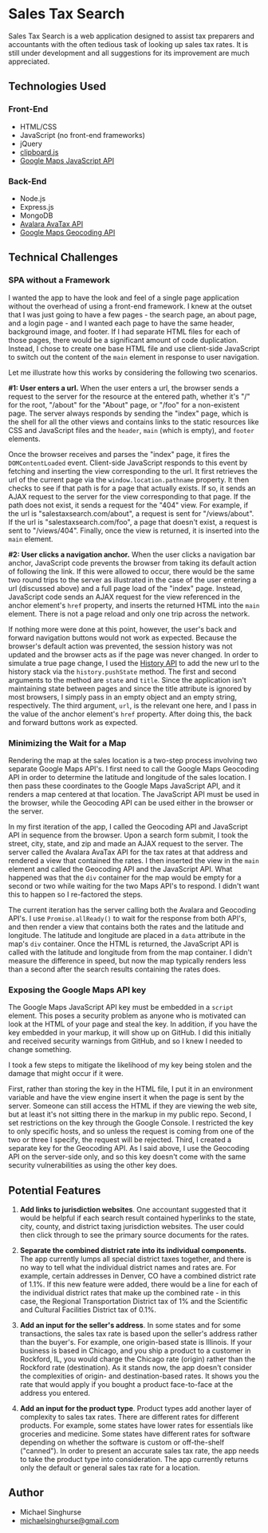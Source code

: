# Sales Tax Search 

Sales Tax Search is a web application designed to assist tax preparers and
accountants with the often tedious task of looking up sales tax rates. It is
still under development and all suggestions for its improvement are much
appreciated.

## Technologies Used 

### Front-End
* HTML/CSS
* JavaScript (no front-end frameworks)
* jQuery 
* [clipboard.js](https://clipboardjs.com/)
* [Google Maps JavaScript API](https://developers.google.com/maps/documentation/javascript/overview)

### Back-End
* Node.js
* Express.js
* MongoDB
* [Avalara AvaTax API](https://developer.avalara.com/)
* [Google Maps Geocoding API](https://developers.google.com/maps/documentation/geocoding/overview)

## Technical Challenges
### SPA without a Framework

I wanted the app to have the look and feel of a single page application without
the overhead of using a front-end framework. I knew at the outset that I was
just going to have a few pages - the search page, an about page, and a login
page - and I wanted each page to have the same header, background image, and
footer. If I had separate HTML files for each of those pages, there would be a
significant amount of code duplication. Instead, I chose to create one base HTML
file and use client-side JavaScript to switch out the content of the `main`
element in response to user navigation.

Let me illustrate how this works by considering the following two scenarios.

**#1: User enters a url.** When the user enters a url, the browser sends a
request to the server for the resource at the entered path, whether it's "/" for
the root, "/about" for the "About" page, or "/foo" for a non-existent page. The
server always responds by sending the "index" page, which is the shell for all
the other views and contains links to the static resources like CSS and
JavaScript files and the `header`, `main` (which is empty), and `footer`
elements. 

Once the browser receives and parses the "index" page, it fires the
`DOMContentLoaded` event. Client-side JavaScript responds to this event by
fetching and inserting the view corresponding to the url.  It first retrieves
the url of the current page via the `window.location.pathname` property. It then
checks to see if that path is for a page that actually exists. If so, it sends
an AJAX request to the server for the view corresponding to that page. If the
path does not exist, it sends a request for the "404" view. For example, if the
url is "salestaxsearch.com/about", a request is sent for "/views/about". If the
url is "salestaxsearch.com/foo", a page that doesn't exist, a request is sent to
"/views/404". Finally, once the view is returned, it is inserted into the `main`
element.

**#2: User clicks a navigation anchor.** When the user clicks a navigation bar
anchor, JavaScript code prevents the browser from taking its default action of
following the link. If this were allowed to occur, there would be the same two
round trips to the server as illustrated in the case of the user entering a url
(discussed above) and a full page load of the "index" page. Instead, JavaScript
code sends an AJAX request for the view referenced in the anchor element's
`href` property, and inserts the returned HTML into the `main` element. There is
not a page reload and only one trip across the network.

If nothing more were done at this point, however, the user's back and forward
navigation buttons would not work as expected. Because the browser's default
action was prevented, the session history was not updated and the browser acts
as if the page was never changed. In order to simulate a true page change, I
used the [History API](https://developer.mozilla.org/en-US/docs/Web/API/History)
to add the new url to the history stack via the `history.pushState` method.  The
first and second arguments to the method are `state` and `title`. Since the
application isn't maintaining state between pages and since the title attribute
is ignored by most browsers, I simply pass in an empty object and an empty
string, respectively. The third argument, `url`, is the relevant one here, and I
pass in the value of the anchor element's `href` property. After doing this, the
back and forward buttons work as expected. 

### Minimizing the Wait for a Map

Rendering the map at the sales location is a two-step process involving two
separate Google Maps API's. I first need to call the Google Maps Geocoding API
in order to determine the latitude and longitude of the sales location.  I then
pass these coordinates to the Google Maps JavaScript API, and it renders a map
centered at that location. The JavaScript API must be used in the browser, while
the Geocoding API can be used either in the browser or the server.

In my first iteration of the app, I called the Geocoding API and JavaScript API
in sequence from the browser. Upon a search form submit, I took the street,
city, state, and zip and made an AJAX request to the server. The server called
the Avalara AvaTax API for the tax rates at that address and rendered a view
that contained the rates. I then inserted the view in the `main` element and
called the Geocoding API and the JavaScript API. What happened was that the
`div` container for the map would be empty for a second or two while waiting for
the two Maps API's to respond. I didn't want this to happen so I re-factored the
steps.

The current iteration has the server calling both the Avalara and Geocoding
API's. I use `Promise.allReady()` to wait for the response from both API's, and
then render a view that contains both the rates and the latitude and longitude.
The latitude and longitude are placed in a `data` attribute in the map's `div`
container. Once the HTML is returned, the JavaScript API is called with the
latitude and longitude from from the map container. I didn't measure the
difference in speed, but now the map typically renders less than a second after
the search results containing the rates does. 

### Exposing the Google Maps API key

The Google Maps JavaScript API key must be embedded in a `script` element.  This
poses a security problem as anyone who is motivated can look at the HTML of your
page and steal the key. In addition, if you have the key embedded in your
markup, it will show up on GitHub. I did this initially and received security
warnings from GitHub, and so I knew I needed to change something.

I took a few steps to mitigate the likelihood of my key being stolen and the
damage that might occur if it were. 

First, rather than storing the key in the HTML file, I put it in an environment
variable and have the view engine insert it when the page is sent by the server.
Someone can still access the HTML if they are viewing the web site, but at least
it's not sitting there in the markup in my public repo. Second, I set
restrictions on the key through the Google Console. I restricted the key to only
specific hosts, and so unless the request is coming from one of the two or three
I specify, the request will be rejected. Third, I created a separate key for the
Geocoding API. As I said above, I use the Geocoding API on the server-side only,
and so this key doesn't come with the same security vulnerabilities as using the
other key does. 

## Potential Features
1. **Add links to jurisdiction websites**. One accountant suggested that it
   would be helpful if each search result contained hyperlinks to the state,
   city, county, and district taxing jurisdiction websites. The user could then
   click through to see the primary source documents for the rates.

2. **Separate the combined district rate into its individual components.** The
   app currently lumps all special district taxes together, and there is no way
   to tell what the individual district names and rates are. For example,
   certain addresses in Denver, CO have a combined district rate of 1.1%. If
   this new feature were added, there would be a line for each of the individual
   district rates that make up the combined rate - in this case, the Regional
   Transportation District tax of 1% and the Scientific and Cultural Facilities
   District tax of 0.1%.

3. **Add an input for the seller's address**. In some states and for some
   transactions, the sales tax rate is based upon the seller's address rather
   than the buyer's. For example, one origin-based state is Illinois. If your
   business is based in Chicago, and you ship a product to a customer in
   Rockford, IL, you would charge the Chicago rate (origin) rather than the
   Rockford rate (destination). As it stands now, the app doesn't consider the
   complexities of origin- and destination-based rates. It shows you the rate
   that would apply if you bought a product face-to-face at the address you
   entered. 

4. **Add an input for the product type**. Product types add another layer of
   complexity to sales tax rates. There are different rates for different
   products. For example, some states have lower rates for essentials like
   groceries and medicine. Some states have different rates for software
   depending on whether the software is custom or off-the-shelf ("canned"). In
   order to present an accurate sales tax rate, the app needs to take the
   product type into consideration. The app currently returns only the default
   or general sales tax rate for a location.
   
## Author
* Michael Singhurse
* michaelsinghurse@gmail.com 

